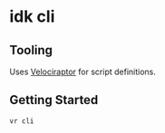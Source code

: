 # idk cli

## Tooling

Uses [Velociraptor](velociraptor) for script definitions.

## Getting Started

```shell
vr cli
```

[velociraptor]: https://deno.land/x/velociraptor
